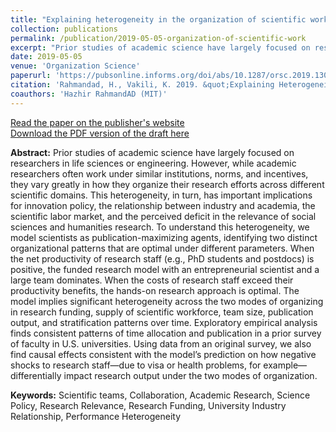 ```yaml
---
title: "Explaining heterogeneity in the organization of scientific work."
collection: publications
permalink: /publication/2019-05-05-organization-of-scientific-work
excerpt: "Prior studies of academic science have largely focused on researchers in life sciences or engineering. However, while academic researchers often work under similar institutions, norms, and incentives, they vary greatly in how they organize their research efforts across different scientific domains. This heterogeneity, in turn, has important implications for innovation policy, the relationship between industry and academia, the scientific labor market, and the perceived deficit in the relevance of social sciences and humanities research. To understand this heterogeneity, we model scientists as publication-maximizing agents, identifying two distinct organizational patterns that are optimal under different parameters..."
date: 2019-05-05
venue: 'Organization Science'
paperurl: 'https://pubsonline.informs.org/doi/abs/10.1287/orsc.2019.1303'
citation: 'Rahmandad, H., Vakili, K. 2019. &quot;Explaining Heterogeneity in the Organization of Scientific Work.&quot; <i>Organization Science</i>, 30(6): 1125-1393.'
coauthors: 'Hazhir RahmandAD (MIT)'
---
```

[Read the paper on the publisher's website](https://pubsonline.informs.org/doi/abs/10.1287/orsc.2019.1303)<br>
[Download the PDF version of the draft here](/files/organization_of_scientific_work.pdf)

<b>Abstract:</b> Prior studies of academic science have largely focused on researchers in life sciences or engineering. However, while academic researchers often work under similar institutions, norms, and incentives, they vary greatly in how they organize their research efforts across different scientific domains. This heterogeneity, in turn, has important implications for innovation policy, the relationship between industry and academia, the scientific labor market, and the perceived deficit in the relevance of social sciences and humanities research. To understand this heterogeneity, we model scientists as publication-maximizing agents, identifying two distinct organizational patterns that are optimal under different parameters. When the net productivity of research staff (e.g., PhD students and postdocs) is positive, the funded research model with an entrepreneurial scientist and a large team dominates. When the costs of research staff exceed their productivity benefits, the hands-on research approach is optimal. The model implies significant heterogeneity across the two modes of organizing in research funding, supply of scientific workforce, team size, publication output, and stratification patterns over time. Exploratory empirical analysis finds consistent patterns of time allocation and publication in a prior survey of faculty in U.S. universities. Using data from an original survey, we also find causal effects consistent with the model’s prediction on how negative shocks to research staff—due to visa or health problems, for example—differentially impact research output under the two modes of organization.

<b>Keywords:</b> Scientific teams, Collaboration, Academic Research, Science Policy, Research Relevance, Research Funding, University Industry Relationship, Performance Heterogeneity
